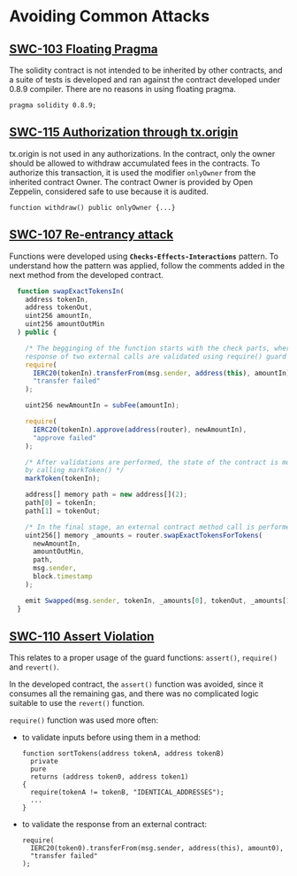 # Avoiding Common Attacks

## [SWC-103 Floating Pragma](https://swcregistry.io/docs/SWC-103)

The solidity contract is not intended to be inherited by other contracts, and a suite of tests is developed and ran against the contract developed under 0.8.9 compiler. There are no reasons in using floating pragma.

```sol
pragma solidity 0.8.9;
```

## [SWC-115 Authorization through tx.origin](https://swcregistry.io/docs/SWC-115)

tx.origin is not used in any authorizations.
In the contract, only the owner should be allowed to withdraw accumulated fees in the contracts. To authorize this transaction, it is used the modifier `onlyOwner` from the inherited contract Owner. The contract Owner is provided by Open Zeppelin, considered safe to use because it is audited. 

```
function withdraw() public onlyOwner {...}
```

## [SWC-107 Re-entrancy attack](https://swcregistry.io/docs/SWC-107)

Functions were developed using **`Checks-Effects-Interactions`** pattern. To understand how the pattern was applied, follow the comments added in the next method from the developed contract.

```typescript
  function swapExactTokensIn(
    address tokenIn,
    address tokenOut,
    uint256 amountIn,
    uint256 amountOutMin
  ) public {

    /* The begginging of the function starts with the check parts, where the
    response of two external calls are validated using require() guard function */
    require(
      IERC20(tokenIn).transferFrom(msg.sender, address(this), amountIn),
      "transfer failed"
    );

    uint256 newAmountIn = subFee(amountIn);

    require(
      IERC20(tokenIn).approve(address(router), newAmountIn),
      "approve failed"
    );

    /* After validations are performed, the state of the contract is modified
    by calling markToken() */
    markToken(tokenIn);

    address[] memory path = new address[](2);
    path[0] = tokenIn;
    path[1] = tokenOut;

    /* In the final stage, an external contract method call is performed */
    uint256[] memory _amounts = router.swapExactTokensForTokens(
      newAmountIn,
      amountOutMin,
      path,
      msg.sender,
      block.timestamp
    );

    emit Swapped(msg.sender, tokenIn, _amounts[0], tokenOut, _amounts[1]);
  }
```

## [SWC-110 Assert Violation](https://swcregistry.io/docs/SWC-110)

This relates to a proper usage of the guard functions: `assert()`, `require()` and `revert()`.

In the developed contract, the `assert()` function was avoided, since it consumes all the remaining gas, and there was no complicated logic suitable to use the `revert()` function.

`require()` function was used more often:

- to validate inputs before using them in a method:

  ```sol
  function sortTokens(address tokenA, address tokenB)
    private
    pure
    returns (address token0, address token1)
  {
    require(tokenA != tokenB, "IDENTICAL_ADDRESSES");
    ...
  }
  ```

- to validate the response from an external contract:

  ```sol
  require(
    IERC20(token0).transferFrom(msg.sender, address(this), amount0),
    "transfer failed"
  );
  ```
